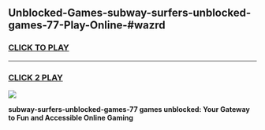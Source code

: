 
## Unblocked-Games-subway-surfers-unblocked-games-77-Play-Online-#wazrd
<h3>
<a href="https://premium.freeplayer.one?title=subway-surfers-unblocked-games-77&ref=27F">CLICK TO PLAY</a></h3>
<hr>

<h3>
<a href="https://premium.freeplayer.one?title=subway-surfers-unblocked-games-77&ref=27F">CLICK 2 PLAY</a>
  
</h3>

<a href="https://premium.freeplayer.one?title=subway-surfers-unblocked-games-77&ref=27F"><img src="https://clearcache.store/games.png"></a>


**subway-surfers-unblocked-games-77 games unblocked: Your Gateway to Fun and Accessible Online Gaming**
